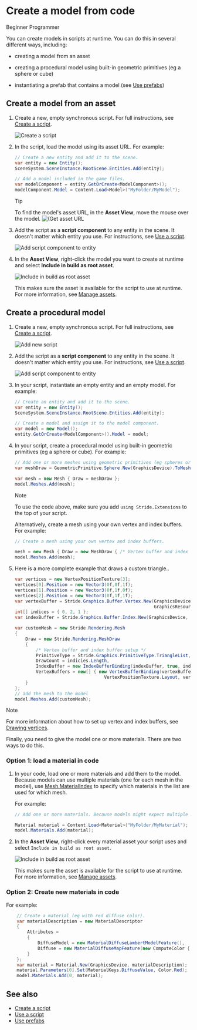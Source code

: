 # Create a model from code

<span class="label label-doc-level">Beginner</span>
<span class="label label-doc-audience">Programmer</span>

You can create models in scripts at runtime. You can do this in several different ways, including:

* creating a model from an asset

* creating a procedural model using built-in geometric primitives (eg a sphere or cube)

* instantiating a prefab that contains a model (see [Use prefabs](../game-studio/prefabs/use-prefabs.md))

## Create a model from an asset

1. Create a new, empty synchronous script. For full instructions, see [Create a script](../scripts/create-a-script.md).

    ![Create a script](media/create-a-script-script-asset-selection.png)

2. In the script, load the model using its asset URL. For example:

    ```cs
    // Create a new entity and add it to the scene.
	var entity = new Entity();
	SceneSystem.SceneInstance.RootScene.Entities.Add(entity);

    // Add a model included in the game files.
	var modelComponent = entity.GetOrCreate<ModelComponent>();
	modelComponent.Model = Content.Load<Model>("MyFolder/MyModel");
    ```

    >[!Tip]
    >To find the model's asset URL, in the **Asset View**, move the mouse over the model.
    >![(Get asset URL](media/get-asset-url.png)

3. Add the script as a **script component** to any entity in the scene. It doesn't matter which entity you use. For instructions, see [Use a script](use-a-script.md).

    ![Add script component to entity](media/create-model-from-code-add-script-component.png)

4. In the **Asset View**, right-click the model you want to create at runtime and select **Include in build as root asset**.

    ![Include in build as root asset](media/create-model-from-code-include-in-build-as-root-asset.png)

    This makes sure the asset is available for the script to use at runtime. For more information, see [Manage assets](../game-studio/manage-assets.md).

## Create a procedural model

1. Create a new, empty synchronous script. For full instructions, see [Create a script](create-a-script.md).

    ![Add new script](media/create-model-from-code-add-new-script.gif)

2. Add the script as a **script component** to any entity in the scene. It doesn't matter which entity you use. For instructions, see [Use a script](use-a-script.md).

    ![Add script component to entity](media/create-model-from-code-add-script-component.png)

3. In your script, instantiate an empty entity and an empty model. For example:

    ```cs
    // Create an entity and add it to the scene.
    var entity = new Entity();
    SceneSystem.SceneInstance.RootScene.Entities.Add(entity);
    
    // Create a model and assign it to the model component.
    var model = new Model();
    entity.GetOrCreate<ModelComponent>().Model = model;  
    ```

4. In your script, create a procedural model using built-in geometric primitives (eg a sphere or cube). For example:

    ```cs
    // Add one or more meshes using geometric primitives (eg spheres or cubes).
    var meshDraw = GeometricPrimitive.Sphere.New(GraphicsDevice).ToMeshDraw();

    var mesh = new Mesh { Draw = meshDraw }; 
    model.Meshes.Add(mesh);
    ```

    >[!Note]
    >To use the code above, make sure you add `using Stride.Extensions` to the top of your script.

    Alternatively, create a mesh using your own vertex and index buffers. For example:

    ```cs
    // Create a mesh using your own vertex and index buffers.

    mesh = new Mesh { Draw = new MeshDraw { /* Vertex buffer and index buffer setup */ } };
    model.Meshes.Add(mesh);
    ```

5. Here is a more complete example that draws a custom triangle..

    ```cs
    var vertices = new VertexPositionTexture[3];
    vertices[0].Position = new Vector3(0f,0f,1f);            
    vertices[1].Position = new Vector3(0f,1f,0f);
    vertices[2].Position = new Vector3(0f,1f,1f);
    var vertexBuffer = Stride.Graphics.Buffer.Vertex.New(GraphicsDevice, vertices,
                                                         GraphicsResourceUsage.Dynamic);
    int[] indices = { 0, 2, 1 };
    var indexBuffer = Stride.Graphics.Buffer.Index.New(GraphicsDevice, indices);

    var customMesh = new Stride.Rendering.Mesh
    { 
        Draw = new Stride.Rendering.MeshDraw
        { 
            /* Vertex buffer and index buffer setup */ 
            PrimitiveType = Stride.Graphics.PrimitiveType.TriangleList,
            DrawCount = indicies.Length,
            IndexBuffer = new IndexBufferBinding(indexBuffer, true, indices.Length),
            VertexBuffers = new[] { new VertexBufferBinding(vertexBuffer, 
                                      VertexPositionTexture.Layout, vertexBuffer.ElementCount) },
        }
    };            
    // add the mesh to the model
    model.Meshes.Add(customMesh);
    ```


>[!Note]
>For more information about how to set up vertex and index buffers, see [Drawing vertices](../graphics/low-level-api/draw-vertices.md).

Finally, you need to give the model one or more materials. There are two ways to do this.

### Option 1: load a material in code

1. In your code, load one or more materials and add them to the model. Because models can use multiple materials (one for each mesh in the model), use [Mesh.MaterialIndex](xref:Stride.Rendering.Mesh.MaterialIndex) to specify which materials in the list are used for which mesh.

    For example:

    ```cs
    // Add one or more materials. Because models might expect multiple materials (one per mesh), Mesh.MaterialIndex specifies which material in the list is used for which mesh.

    Material material = Content.Load<Material>("MyFolder/MyMaterial");
    model.Materials.Add(material);
    ```

2. In the **Asset View**, right-click every material asset your script uses and select `Include in build as root asset`.

    ![Include in build as root asset](media/create-model-from-code-include-material-in-build-as-root-asset.png)

    This makes sure the asset is available for the script to use at runtime. For more information, see [Manage assets](../game-studio/manage-assets.md).

### Option 2: Create new materials in code

For example:

```cs
    // Create a material (eg with red diffuse color).
    var materialDescription = new MaterialDescriptor
    {
        Attributes =
	    {
	        DiffuseModel = new MaterialDiffuseLambertModelFeature(),
	        Diffuse = new MaterialDiffuseMapFeature(new ComputeColor { Key = MaterialKeys.DiffuseValue })
	    }
    };
    var material = Material.New(GraphicsDevice, materialDescription);
    material.Parameters[0].Set(MaterialKeys.DiffuseValue, Color.Red);
    model.Materials.Add(0, material);
```

## See also

* [Create a script](create-a-script.md)
* [Use a script](use-a-script.md)
* [Use prefabs](../game-studio/prefabs/use-prefabs.md)
